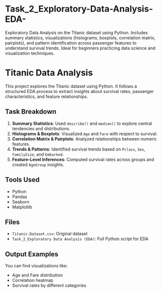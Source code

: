 # Task_2_Exploratory-Data-Analysis-EDA-

Exploratory Data Analysis on the Titanic dataset using Python. Includes summary statistics, visualizations (histograms, boxplots, correlation matrix, pairplots), and pattern identification across passenger features to understand survival trends. Ideal for beginners practicing data science and visualization techniques.

# Titanic Data Analysis

This project explores the Titanic dataset using Python. It follows a structured EDA process to extract insights about survival rates, passenger characteristics, and feature relationships.

## Task Breakdown

1. **Summary Statistics**: Used `describe()` and `median()` to explore central tendencies and distributions.
2. **Histograms & Boxplots**: Visualized `Age` and `Fare` with respect to survival.
3. **Correlation Matrix & Pairplots**: Analyzed relationships between numeric features.
4. **Trends & Patterns**: Identified survival trends based on `Pclass`, `Sex`, `FamilySize`, and `Embarked`.
5. **Feature-Level Inferences**: Computed survival rates across groups and created `AgeGroup` insights.

## Tools Used

- Python
- Pandas
- Seaborn
- Matplotlib

## Files

- `Titanic-Dataset.csv`: Original dataset
- `Task_2_Exploratory Data Analysis (EDA)`: Full Python script for EDA

## Output Examples

You can find visualizations like:
- Age and Fare distribution
- Correlation heatmap
- Survival rates by different categories

